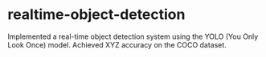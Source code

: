 # realtime-object-detection
Implemented a real-time object detection system using the YOLO (You Only Look Once) model. Achieved XYZ accuracy on the COCO dataset.
